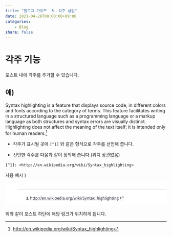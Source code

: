 ```yaml
---
title: "블로그 가이드 -5- 각주 삽입"
date: 2021-04-28T00:00:00+09:00
categories: 
    - Blog
share: false
---
```


# 각주 기능 

포스트 내에 각주를 추가할 수 있습니다.

## 예)

Syntax highlighting is a feature that displays source code, in different colors and fonts according to the category of terms. This feature facilitates writing in a structured language such as a programming language or a markup language as both structures and syntax errors are visually distinct. Highlighting does not affect the meaning of the text itself; it is intended only for human readers.[^1]

- 각주가 표시될 곳에 `[^1]` 와 같은 형식으로 각주를 선언해 줍니다.

- 선언한 각주를 다음과 같이 정의해 줍니다.(위치 상관없음)

```
[^1]: <http://en.wikipedia.org/wiki/Syntax_highlighting>
```

[^1]: <http://en.wikipedia.org/wiki/Syntax_highlighting>

사용 예시 )

![각주](/images/blog_guide/pointLink.png)

위와 같이 포스트 하단에 해당 링크가 위치하게 됩니다.